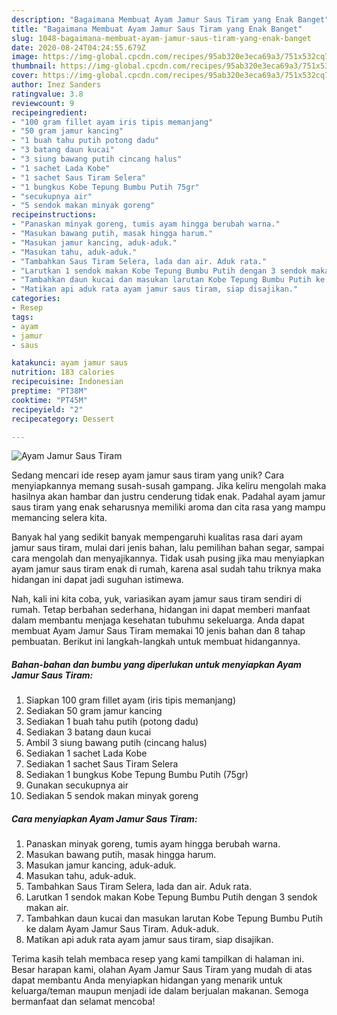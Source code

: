 ```yaml
---
description: "Bagaimana Membuat Ayam Jamur Saus Tiram yang Enak Banget"
title: "Bagaimana Membuat Ayam Jamur Saus Tiram yang Enak Banget"
slug: 1048-bagaimana-membuat-ayam-jamur-saus-tiram-yang-enak-banget
date: 2020-08-24T04:24:55.679Z
image: https://img-global.cpcdn.com/recipes/95ab320e3eca69a3/751x532cq70/ayam-jamur-saus-tiram-foto-resep-utama.jpg
thumbnail: https://img-global.cpcdn.com/recipes/95ab320e3eca69a3/751x532cq70/ayam-jamur-saus-tiram-foto-resep-utama.jpg
cover: https://img-global.cpcdn.com/recipes/95ab320e3eca69a3/751x532cq70/ayam-jamur-saus-tiram-foto-resep-utama.jpg
author: Inez Sanders
ratingvalue: 3.8
reviewcount: 9
recipeingredient:
- "100 gram fillet ayam iris tipis memanjang"
- "50 gram jamur kancing"
- "1 buah tahu putih potong dadu"
- "3 batang daun kucai"
- "3 siung bawang putih cincang halus"
- "1 sachet Lada Kobe"
- "1 sachet Saus Tiram Selera"
- "1 bungkus Kobe Tepung Bumbu Putih 75gr"
- "secukupnya air"
- "5 sendok makan minyak goreng"
recipeinstructions:
- "Panaskan minyak goreng, tumis ayam hingga berubah warna."
- "Masukan bawang putih, masak hingga harum."
- "Masukan jamur kancing, aduk-aduk."
- "Masukan tahu, aduk-aduk."
- "Tambahkan Saus Tiram Selera, lada dan air. Aduk rata."
- "Larutkan 1 sendok makan Kobe Tepung Bumbu Putih dengan 3 sendok makan air."
- "Tambahkan daun kucai dan masukan larutan Kobe Tepung Bumbu Putih ke dalam Ayam Jamur Saus Tiram. Aduk-aduk."
- "Matikan api aduk rata ayam jamur saus tiram, siap disajikan."
categories:
- Resep
tags:
- ayam
- jamur
- saus

katakunci: ayam jamur saus 
nutrition: 183 calories
recipecuisine: Indonesian
preptime: "PT38M"
cooktime: "PT45M"
recipeyield: "2"
recipecategory: Dessert

---
```



![Ayam Jamur Saus Tiram](https://img-global.cpcdn.com/recipes/95ab320e3eca69a3/751x532cq70/ayam-jamur-saus-tiram-foto-resep-utama.jpg)

Sedang mencari ide resep ayam jamur saus tiram yang unik? Cara menyiapkannya memang susah-susah gampang. Jika keliru mengolah maka hasilnya akan hambar dan justru cenderung tidak enak. Padahal ayam jamur saus tiram yang enak seharusnya memiliki aroma dan cita rasa yang mampu memancing selera kita.

Banyak hal yang sedikit banyak mempengaruhi kualitas rasa dari ayam jamur saus tiram, mulai dari jenis bahan, lalu pemilihan bahan segar, sampai cara mengolah dan menyajikannya. Tidak usah pusing jika mau menyiapkan ayam jamur saus tiram enak di rumah, karena asal sudah tahu triknya maka hidangan ini dapat jadi suguhan istimewa.




Nah, kali ini kita coba, yuk, variasikan ayam jamur saus tiram sendiri di rumah. Tetap berbahan sederhana, hidangan ini dapat memberi manfaat dalam membantu menjaga kesehatan tubuhmu sekeluarga. Anda dapat membuat Ayam Jamur Saus Tiram memakai 10 jenis bahan dan 8 tahap pembuatan. Berikut ini langkah-langkah untuk membuat hidangannya.

<!--inarticleads1-->

##### Bahan-bahan dan bumbu yang diperlukan untuk menyiapkan Ayam Jamur Saus Tiram:

1. Siapkan 100 gram fillet ayam (iris tipis memanjang)
1. Sediakan 50 gram jamur kancing
1. Sediakan 1 buah tahu putih (potong dadu)
1. Sediakan 3 batang daun kucai
1. Ambil 3 siung bawang putih (cincang halus)
1. Sediakan 1 sachet Lada Kobe
1. Sediakan 1 sachet Saus Tiram Selera
1. Sediakan 1 bungkus Kobe Tepung Bumbu Putih (75gr)
1. Gunakan secukupnya air
1. Sediakan 5 sendok makan minyak goreng




<!--inarticleads2-->

##### Cara menyiapkan Ayam Jamur Saus Tiram:

1. Panaskan minyak goreng, tumis ayam hingga berubah warna.
1. Masukan bawang putih, masak hingga harum.
1. Masukan jamur kancing, aduk-aduk.
1. Masukan tahu, aduk-aduk.
1. Tambahkan Saus Tiram Selera, lada dan air. Aduk rata.
1. Larutkan 1 sendok makan Kobe Tepung Bumbu Putih dengan 3 sendok makan air.
1. Tambahkan daun kucai dan masukan larutan Kobe Tepung Bumbu Putih ke dalam Ayam Jamur Saus Tiram. Aduk-aduk.
1. Matikan api aduk rata ayam jamur saus tiram, siap disajikan.




Terima kasih telah membaca resep yang kami tampilkan di halaman ini. Besar harapan kami, olahan Ayam Jamur Saus Tiram yang mudah di atas dapat membantu Anda menyiapkan hidangan yang menarik untuk keluarga/teman maupun menjadi ide dalam berjualan makanan. Semoga bermanfaat dan selamat mencoba!
